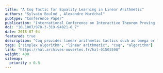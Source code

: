 ```yaml
---
title: "A Coq Tactic for Equality Learning in Linear Arithmetic"
authors: "Sylvain Boulmé , Alexandre Maréchal"
pubtype: "Conference Paper"
publication: "International Conference on Interactive Theorem Proving (ITP)"
doi: "10.1007/978-3-319-94821-8_7"
date: 2018-07-04
featured: true
description: "Coq provides linear arithmetic tactics such as omega or lia. Currently, these tactics either fully prove the current goal in progress, or fail. We propose to improve this behavior: when the goal is not provable in linear arithmetic, we strengthen the hypotheses with new equalities discovered from the linear inequalities. These equalities may help other Coq tactics to discharge the goal. In other words, we apply – in interactive proofs – a seminal idea of SMT-solving: combining tactics by exchanging equalities. The paper describes how we have implemented equality learning in a new Coq tactic, dealing with linear arithmetic over rationals. It also illustrates how this tactic interacts with other Coq tactics."
tags: ["simplex algorithm", "linear arithmetic", "coq", "algorithm"]
link: "https://hal.archives-ouvertes.fr/hal-01505598"
weight: 400
sitemap:
  priority : 0.8
---
```

